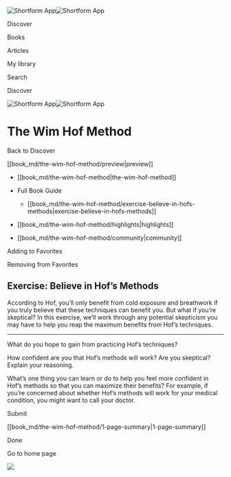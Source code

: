 ![Shortform App](/img/logo.36a2399e.svg)![Shortform App](/img/logo-dark.70c1b072.svg)

Discover

Books

Articles

My library

Search

Discover

![Shortform App](/img/logo.36a2399e.svg)![Shortform App](/img/logo-dark.70c1b072.svg)

# The Wim Hof Method

Back to Discover

[[book_md/the-wim-hof-method/preview|preview]]

  * [[book_md/the-wim-hof-method|the-wim-hof-method]]
  * Full Book Guide

    * [[book_md/the-wim-hof-method/exercise-believe-in-hofs-methods|exercise-believe-in-hofs-methods]]
  * [[book_md/the-wim-hof-method/highlights|highlights]]
  * [[book_md/the-wim-hof-method/community|community]]



Adding to Favorites 

Removing from Favorites 

## Exercise: Believe in Hof’s Methods

According to Hof, you’ll only benefit from cold exposure and breathwork if you truly believe that these techniques can benefit you. But what if you’re skeptical? In this exercise, we’ll work through any potential skepticism you may have to help you reap the maximum benefits from Hof’s techniques.

* * *

What do you hope to gain from practicing Hof’s techniques?

How confident are you that Hof’s methods will work? Are you skeptical? Explain your reasoning.

What’s one thing you can learn or do to help you feel more confident in Hof’s methods so that you can maximize their benefits? For example, if you’re concerned about whether Hof’s methods will work for your medical condition, you might want to call your doctor.

Submit 

[[book_md/the-wim-hof-method/1-page-summary|1-page-summary]]

Done

Go to home page 

![](https://bat.bing.com/action/0?ti=56018282&Ver=2&mid=a9977c15-2b18-48de-800e-60e304a8d5eb&sid=48a964a0642711eeb2d9b36fc717f5e2&vid=48a9a1e0642711eebeaf23361361f0d4&vids=0&msclkid=N&pi=0&lg=en-US&sw=800&sh=600&sc=24&nwd=1&tl=Shortform%20%7C%20Book&p=https%3A%2F%2Fwww.shortform.com%2Fapp%2Fbook%2Fthe-wim-hof-method%2Fexercise-believe-in-hofs-methods&r=&lt=1051&evt=pageLoad&sv=1&rn=5106)
